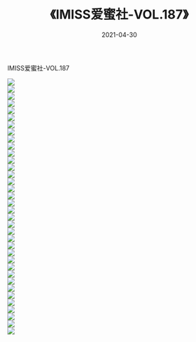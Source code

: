 ﻿---
layout: post
title:  《IMISS爱蜜社-VOL.187》
date:   2021-04-30
img: http://img.660000.xyz/Sharelink/网络美图/2021/IMISS爱蜜社-VOL.187/000.jpg
categories: [美女, 清纯, 唯美]
---

IMISS爱蜜社-VOL.187

  ![](http://img.660000.xyz/Sharelink/网络美图/2021/IMISS爱蜜社-VOL.187/001.jpg) <br> ![](http://img.660000.xyz/Sharelink/网络美图/2021/IMISS爱蜜社-VOL.187/002.jpg) <br> ![](http://img.660000.xyz/Sharelink/网络美图/2021/IMISS爱蜜社-VOL.187/003.jpg) <br> ![](http://img.660000.xyz/Sharelink/网络美图/2021/IMISS爱蜜社-VOL.187/004.jpg) <br> ![](http://img.660000.xyz/Sharelink/网络美图/2021/IMISS爱蜜社-VOL.187/005.jpg) <br> ![](http://img.660000.xyz/Sharelink/网络美图/2021/IMISS爱蜜社-VOL.187/006.jpg) <br> ![](http://img.660000.xyz/Sharelink/网络美图/2021/IMISS爱蜜社-VOL.187/007.jpg) <br> ![](http://img.660000.xyz/Sharelink/网络美图/2021/IMISS爱蜜社-VOL.187/008.jpg) <br> ![](http://img.660000.xyz/Sharelink/网络美图/2021/IMISS爱蜜社-VOL.187/009.jpg) <br> ![](http://img.660000.xyz/Sharelink/网络美图/2021/IMISS爱蜜社-VOL.187/010.jpg) <br> ![](http://img.660000.xyz/Sharelink/网络美图/2021/IMISS爱蜜社-VOL.187/011.jpg) <br> ![](http://img.660000.xyz/Sharelink/网络美图/2021/IMISS爱蜜社-VOL.187/012.jpg) <br> ![](http://img.660000.xyz/Sharelink/网络美图/2021/IMISS爱蜜社-VOL.187/013.jpg) <br> ![](http://img.660000.xyz/Sharelink/网络美图/2021/IMISS爱蜜社-VOL.187/014.jpg) <br> ![](http://img.660000.xyz/Sharelink/网络美图/2021/IMISS爱蜜社-VOL.187/015.jpg) <br> ![](http://img.660000.xyz/Sharelink/网络美图/2021/IMISS爱蜜社-VOL.187/016.jpg) <br> ![](http://img.660000.xyz/Sharelink/网络美图/2021/IMISS爱蜜社-VOL.187/017.jpg) <br> ![](http://img.660000.xyz/Sharelink/网络美图/2021/IMISS爱蜜社-VOL.187/018.jpg) <br> ![](http://img.660000.xyz/Sharelink/网络美图/2021/IMISS爱蜜社-VOL.187/019.jpg) <br> ![](http://img.660000.xyz/Sharelink/网络美图/2021/IMISS爱蜜社-VOL.187/020.jpg) <br> ![](http://img.660000.xyz/Sharelink/网络美图/2021/IMISS爱蜜社-VOL.187/021.jpg) <br> ![](http://img.660000.xyz/Sharelink/网络美图/2021/IMISS爱蜜社-VOL.187/022.jpg) <br> ![](http://img.660000.xyz/Sharelink/网络美图/2021/IMISS爱蜜社-VOL.187/023.jpg) <br> ![](http://img.660000.xyz/Sharelink/网络美图/2021/IMISS爱蜜社-VOL.187/024.jpg) <br> ![](http://img.660000.xyz/Sharelink/网络美图/2021/IMISS爱蜜社-VOL.187/025.jpg) <br> ![](http://img.660000.xyz/Sharelink/网络美图/2021/IMISS爱蜜社-VOL.187/026.jpg) <br> ![](http://img.660000.xyz/Sharelink/网络美图/2021/IMISS爱蜜社-VOL.187/027.jpg) <br> ![](http://img.660000.xyz/Sharelink/网络美图/2021/IMISS爱蜜社-VOL.187/028.jpg) <br> ![](http://img.660000.xyz/Sharelink/网络美图/2021/IMISS爱蜜社-VOL.187/029.jpg) <br> ![](http://img.660000.xyz/Sharelink/网络美图/2021/IMISS爱蜜社-VOL.187/030.jpg) <br> ![](http://img.660000.xyz/Sharelink/网络美图/2021/IMISS爱蜜社-VOL.187/031.jpg) <br> ![](http://img.660000.xyz/Sharelink/网络美图/2021/IMISS爱蜜社-VOL.187/032.jpg) <br> ![](http://img.660000.xyz/Sharelink/网络美图/2021/IMISS爱蜜社-VOL.187/033.jpg) <br> ![](http://img.660000.xyz/Sharelink/网络美图/2021/IMISS爱蜜社-VOL.187/034.jpg) <br> ![](http://img.660000.xyz/Sharelink/网络美图/2021/IMISS爱蜜社-VOL.187/035.jpg) <br> ![](http://img.660000.xyz/Sharelink/网络美图/2021/IMISS爱蜜社-VOL.187/036.jpg) <br>